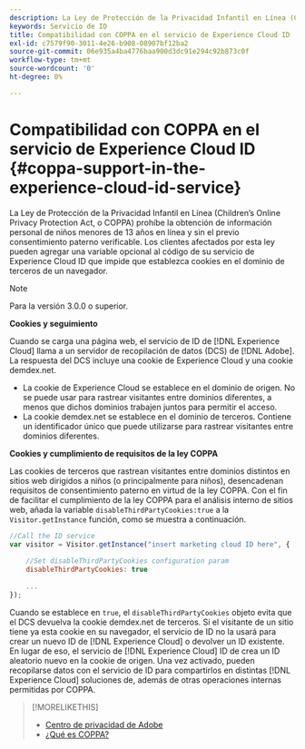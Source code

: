 ```yaml
---
description: La Ley de Protección de la Privacidad Infantil en Línea (Children’s Online Privacy Protection Act, o COPPA) prohíbe la obtención de información personal de niños menores de 13 años en línea y sin el previo consentimiento paterno verificable. Los clientes afectados por esta ley pueden agregar una variable opcional al código de su servicio de Experience Cloud ID que impide que establezca cookies en el dominio de terceros de un navegador.
keywords: Servicio de ID
title: Compatibilidad con COPPA en el servicio de Experience Cloud ID
exl-id: c7579f90-3011-4e26-b908-08907bf12ba2
source-git-commit: 06e935a4ba4776baa900d3dc91e294c92b873c0f
workflow-type: tm+mt
source-wordcount: '0'
ht-degree: 0%

---
```


# Compatibilidad con COPPA en el servicio de Experience Cloud ID {#coppa-support-in-the-experience-cloud-id-service}

La Ley de Protección de la Privacidad Infantil en Línea (Children’s Online Privacy Protection Act, o COPPA) prohíbe la obtención de información personal de niños menores de 13 años en línea y sin el previo consentimiento paterno verificable. Los clientes afectados por esta ley pueden agregar una variable opcional al código de su servicio de Experience Cloud ID que impide que establezca cookies en el dominio de terceros de un navegador.

>[!NOTE]
>
>Para la versión 3.0.0 o superior.

**Cookies y seguimiento**

Cuando se carga una página web, el servicio de ID de [!DNL Experience Cloud] llama a un servidor de recopilación de datos (DCS) de [!DNL Adobe]. La respuesta del DCS incluye una cookie de Experience Cloud y una cookie demdex.net.

* La cookie de Experience Cloud se establece en el dominio de origen. No se puede usar para rastrear visitantes entre dominios diferentes, a menos que dichos dominios trabajen juntos para permitir el acceso.
* La cookie demdex.net se establece en el dominio de terceros. Contiene un identificador único que puede utilizarse para rastrear visitantes entre dominios diferentes.

**Cookies y cumplimiento de requisitos de la ley COPPA**

Las cookies de terceros que rastrean visitantes entre dominios distintos en sitios web dirigidos a niños (o principalmente para niños), desencadenan requisitos de consentimiento paterno en virtud de la ley COPPA. Con el fin de facilitar el cumplimiento de la ley COPPA para el análisis interno de sitios web, añada la variable `disableThirdPartyCookies:true` a la `Visitor.getInstance` función, como se muestra a continuación.

```js
//Call the ID service 
var visitor = Visitor.getInstance("insert marketing cloud ID here", { 
 
    //Set disableThirdPartyCookies configuration param 
    disableThirdPartyCookies: true 
 
    ... 
});
```

Cuando se establece en `true`, el `disableThirdPartyCookies` objeto evita que el DCS devuelva la cookie demdex.net de terceros. Si el visitante de un sitio tiene ya esta cookie en su navegador, el servicio de ID no la usará para crear un nuevo ID de [!DNL Experience Cloud] o devolver un ID existente. En lugar de eso, el servicio de [!DNL Experience Cloud] ID de crea un ID aleatorio nuevo en la cookie de origen. Una vez activado, pueden recopilarse datos con el servicio de ID para compartirlos en distintas [!DNL Experience Cloud] soluciones de, además de otras operaciones internas permitidas por COPPA.

>[!MORELIKETHIS]
>
>* [Centro de privacidad de Adobe](http://www.adobe.com/es/privacy.html)
>* [¿Qué es COPPA?](http://www.consumer.ftc.gov/articles/0031-protecting-your-childs-privacy-online#whatis)


